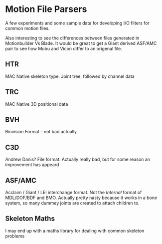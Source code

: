 # Motion File Parsers

A few experiments and some sample data for developing I/O filters for common motion files.

Also interesting to see the differences between files generated in Motionbuilder Vs Blade.  It would be great to get a Giant derived ASF/AMC pair to see how Mobu and Vicon differ to an origenal file.

## HTR
MAC Native skeleton type.  Joint tree, followed by channel data

## TRC
MAC Native 3D positional data

## BVH
Biovision Format - not bad actually

## C3D
Andrew Danis? File format.  Actually really bad, but for some reason an improvement has appeard

## ASF/AMC
Acclaim / Giant / LEI interchange format.  Not the _Internal_ format of MDL/DOF/BDF and BMO.  Actually pretty nasty because it works in a bone system, so many dummey joints are created to attach children to.

## Skeleton Maths
I may end up with a maths library for dealing with common skeleton problems
